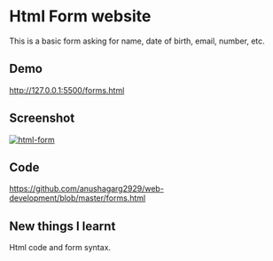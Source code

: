# Html Form website

This is a basic form asking for name, date of birth, email, number, etc.
## Demo

http://127.0.0.1:5500/forms.html
## Screenshot

<a href="https://ibb.co/fpdfm1s"><img src="https://i.ibb.co/fpdfm1s/html-form.png" alt="html-form" border="0"></a>
## Code

https://github.com/anushagarg2929/web-development/blob/master/forms.html
## New things I learnt

Html code and form syntax.
